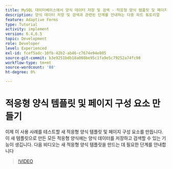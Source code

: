 ```yaml
---
title: MySQL 데이터베이스에서 양식 데이터 저장 및 검색 - 적응형 양식 템플릿 및 페이지 구성 요소 만들기
description: 양식 데이터 저장 및 검색과 관련된 단계를 안내하는 다중 파트 튜토리얼
feature: Adaptive Forms
type: Tutorial
activity: implement
version: 6.4,6.5
topic: Development
role: Developer
level: Experienced
exl-id: fcef5adc-10fb-42b2-ab46-c7674e94e805
source-git-commit: b3e9251bdb18a008be95c1fa9e5c79252a74fc98
workflow-type: tm+mt
source-wordcount: '88'
ht-degree: 0%

---
```


# 적응형 양식 템플릿 및 페이지 구성 요소 만들기

이제 이 사용 사례를 테스트할 새 적응형 양식 템플릿 및 페이지 구성 요소를 만듭니다. 이 새 템플릿으로 만든 모든 적응형 양식에는 양식 데이터를 저장하고 검색할 수 있는 기능이 생깁니다.
다음 비디오는 새 적응형 양식 템플릿을 만드는 데 필요한 단계를 안내합니다
>[!VIDEO](https://video.tv.adobe.com/v/27828?quality=12&learn=on)
